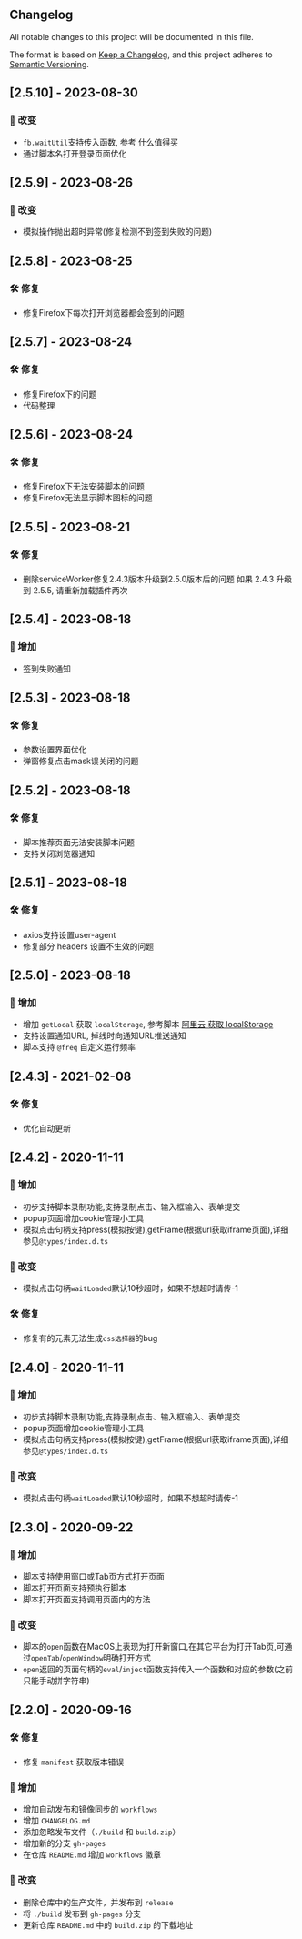 ## Changelog

All notable changes to this project will be documented in this file.

The format is based on [Keep a Changelog](https://keepachangelog.com/en/1.0.0/),
and this project adheres to [Semantic Versioning](https://semver.org/spec/v2.0.0.html).

## [2.5.10] - 2023-08-30

### 🚀 改变

- `fb.waitUtil`支持传入函数, 参考 [什么值得买](static/demos/smzdm.js)
- 通过脚本名打开登录页面优化

## [2.5.9] - 2023-08-26

### 🚀 改变

- 模拟操作抛出超时异常(修复检测不到签到失败的问题)

## [2.5.8] - 2023-08-25

### 🛠 修复

- 修复Firefox下每次打开浏览器都会签到的问题

## [2.5.7] - 2023-08-24

### 🛠 修复

- 修复Firefox下的问题
- 代码整理

## [2.5.6] - 2023-08-24

### 🛠 修复

- 修复Firefox下无法安装脚本的问题
- 修复Firefox无法显示脚本图标的问题

## [2.5.5] - 2023-08-21

### 🛠 修复

- 删除serviceWorker修复2.4.3版本升级到2.5.0版本后的问题
如果 2.4.3 升级到 2.5.5, 请重新加载插件两次

## [2.5.4] - 2023-08-18

### 🎉 增加

- 签到失败通知

## [2.5.3] - 2023-08-18

### 🛠 修复

- 参数设置界面优化
- 弹窗修复点击mask误关闭的问题

## [2.5.2] - 2023-08-18

### 🛠 修复

- 脚本推荐页面无法安装脚本问题
- 支持关闭浏览器通知

## [2.5.1] - 2023-08-18

### 🛠 修复

- axios支持设置user-agent
- 修复部分 headers 设置不生效的问题

## [2.5.0] - 2023-08-18

### 🎉 增加

- 增加 `getLocal` 获取 `localStorage`, 参考脚本 [阿里云 获取 localStorage](./static//demos/aliyundrive.js)
- 支持设置通知URL, 掉线时向通知URL推送通知
- 脚本支持 `@freq` 自定义运行频率

## [2.4.3] - 2021-02-08

### 🛠 修复

- 优化自动更新

## [2.4.2] - 2020-11-11

### 🎉 增加

- 初步支持脚本录制功能,支持录制点击、输入框输入、表单提交
- popup页面增加cookie管理小工具
- 模拟点击句柄支持press(模拟按键),getFrame(根据url获取iframe页面),详细参见`@types/index.d.ts`

### 🚀 改变

- 模拟点击句柄`waitLoaded`默认10秒超时，如果不想超时请传-1

### 🛠 修复

- 修复有的元素无法生成`css选择器`的bug

## [2.4.0] - 2020-11-11

### 🎉 增加

- 初步支持脚本录制功能,支持录制点击、输入框输入、表单提交
- popup页面增加cookie管理小工具
- 模拟点击句柄支持press(模拟按键),getFrame(根据url获取iframe页面),详细参见`@types/index.d.ts`

### 🚀 改变

- 模拟点击句柄`waitLoaded`默认10秒超时，如果不想超时请传-1

## [2.3.0] - 2020-09-22

### 🎉 增加

- 脚本支持使用窗口或Tab页方式打开页面
- 脚本打开页面支持预执行脚本
- 脚本打开页面支持调用页面内的方法

### 🚀 改变

- 脚本的`open`函数在MacOS上表现为打开新窗口,在其它平台为打开Tab页,可通过`openTab`/`openWindow`明确打开方式
- `open`返回的页面句柄的`eval`/`inject`函数支持传入一个函数和对应的参数(之前只能手动拼字符串)

## [2.2.0] - 2020-09-16

### 🛠 修复

- 修复 `manifest` 获取版本错误

### 🎉 增加

- 增加自动发布和镜像同步的 `workflows`
- 增加 `CHANGELOG.md`
- 添加忽略发布文件（`./build` 和 `build.zip`）
- 增加新的分支 `gh-pages`
- 在仓库 `README.md` 增加 `workflows` 徽章

### 🚀 改变

- 删除仓库中的生产文件，并发布到 `release`
- 将 `./build` 发布到 `gh-pages` 分支
- 更新仓库 `README.md` 中的 `build.zip` 的下载地址

